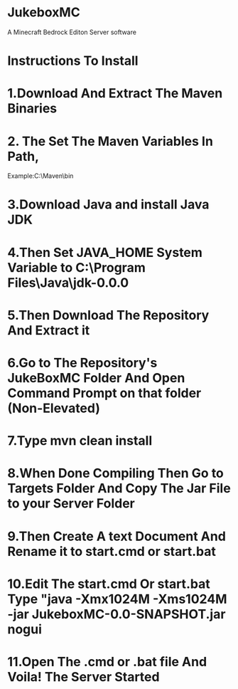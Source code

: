 # JukeboxMC
A Minecraft Bedrock Editon Server software

# Instructions To Install
# 1.Download And Extract The Maven Binaries
# 2. The Set The Maven Variables In Path,
Example:C:\Maven\bin
# 3.Download Java and install Java JDK
# 4.Then Set JAVA_HOME System Variable to C:\Program Files\Java\jdk-0.0.0 
# 5.Then Download The Repository And Extract it
# 6.Go to The Repository's JukeBoxMC Folder And Open Command Prompt on that folder (Non-Elevated)
# 7.Type mvn clean install
# 8.When Done Compiling Then Go to Targets Folder And Copy The Jar File to your Server Folder
# 9.Then Create A text Document And Rename it to start.cmd or start.bat
# 10.Edit The start.cmd Or start.bat Type "java -Xmx1024M -Xms1024M -jar JukeboxMC-0.0-SNAPSHOT.jar nogui
# 11.Open The .cmd or .bat file And Voila! The Server Started
